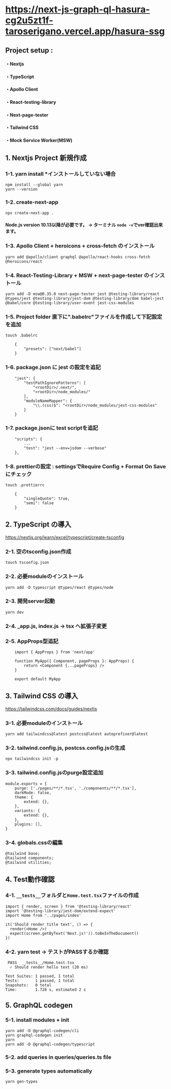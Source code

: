 # https://next-js-graph-ql-hasura-cg2u5zt1f-taroserigano.vercel.app/hasura-ssg

## Project setup : 
#### ・Nextjs
#### ・TypeScript
#### ・Apollo Client
#### ・React-testing-library
#### ・Next-page-tester
#### ・Tailwind CSS
#### ・Mock Service Worker(MSW)

## 1. Nextjs Project 新規作成
### 1-1. yarn install *インストールしていない場合
    npm install --global yarn
    yarn --version
### 1-2.  create-next-app
    npx create-next-app .
#### Node.js version 10.13以降が必要です。 -> ターミナル `node -v`でver確認出来ます。
### 1-3.  Apollo Client + heroicons + cross-fetch のインストール
    yarn add @apollo/client graphql @apollo/react-hooks cross-fetch @heroicons/react
### 1-4.  React-Testing-Library + MSW + next-page-tester のインストール
    yarn add -D msw@0.35.0 next-page-tester jest @testing-library/react @types/jest @testing-library/jest-dom @testing-library/dom babel-jest @babel/core @testing-library/user-event jest-css-modules
### 1-5.  Project folder 直下に".babelrc"ファイルを作成して下記設定を追加
    touch .babelrc
~~~
    {
        "presets": ["next/babel"]
    }
~~~
### 1-6.  package.json に jest の設定を追記
~~~
    "jest": {
        "testPathIgnorePatterns": [
            "<rootDir>/.next/",
            "<rootDir>/node_modules/"
        ],
        "moduleNameMapper": {
            "\\.(css)$": "<rootDir>/node_modules/jest-css-modules"
        }
    }
~~~
### 1-7.  package.jsonに test scriptを追記
~~~
    "scripts": {
        ...
        "test": "jest --env=jsdom --verbose"
    },
~~~
### 1-8.  prettierの設定 : settingsでRequire Config + Format On Saveにチェック
    touch .prettierrc
~~~
    {
        "singleQuote": true,
        "semi": false
    }
~~~  
## 2. TypeScript の導入
https://nextjs.org/learn/excel/typescript/create-tsconfig
### 2-1. 空のtsconfig.json作成
    touch tsconfig.json
### 2-2. 必要moduleのインストール
    yarn add -D typescript @types/react @types/node
### 2-3. 開発server起動
    yarn dev
### 2-4. _app.js, index.js -> tsx へ拡張子変更
### 2-5. AppProps型追記
~~~
    import { AppProps } from 'next/app'

    function MyApp({ Component, pageProps }: AppProps) {
        return <Component {...pageProps} />
    }

    export default MyApp
~~~

## 3. Tailwind CSS の導入
https://tailwindcss.com/docs/guides/nextjs
### 3-1. 必要moduleのインストール
    yarn add tailwindcss@latest postcss@latest autoprefixer@latest
### 3-2. tailwind.config.js, postcss.config.jsの生成
    npx tailwindcss init -p
### 3-3. tailwind.config.jsのpurge設定追加
~~~
module.exports = {
    purge: ['./pages/**/*.tsx', './components/**/*.tsx'],
    darkMode: false,
    theme: {
        extend: {},
    },
    variants: {
        extend: {},
    },
    plugins: [],
}
~~~
### 3-4. globals.cssの編集
~~~
@tailwind base;
@tailwind components;
@tailwind utilities;
~~~
## 4. Test動作確認
### 4-1. `__tests__`フォルダと`Home.test.tsx`ファイルの作成
~~~
import { render, screen } from '@testing-library/react'
import '@testing-library/jest-dom/extend-expect'
import Home from '../pages/index'

it('Should render title text', () => {
  render(<Home />)
  expect(screen.getByText('Next.js!')).toBeInTheDocument()
})
~~~
### 4-2. yarn test -> テストがPASSするか確認
~~~
 PASS  __tests__/Home.test.tsx
  ✓ Should render hello text (20 ms)

Test Suites: 1 passed, 1 total
Tests:       1 passed, 1 total
Snapshots:   0 total
Time:        1.728 s, estimated 2 s
~~~
## 5. GraphQL codegen
### 5-1.  install modules + init
    yarn add -D @graphql-codegen/cli
    yarn graphql-codegen init
    yarn
    yarn add -D @graphql-codegen/typescript
### 5-2.  add queries in queries/queries.ts file
### 5-3.  generate types automatically
    yarn gen-types
